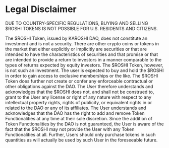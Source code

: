 # Legal Disclaimer

DUE TO COUNTRY-SPECIFIC REGULATIONS, BUYING AND SELLING $ROSHI TOKENS IS NOT POSSIBLE FOR U.S. RESIDENTS AND CITIZENS.

The $ROSHI Token, issued by KAROSHI DAO, does not constitute an investment and is not a security. There are other crypto coins or tokens in the market that either explicitly or implicitly are securities or that are intended to have the characteristics of securities and that promise or that are intended to provide a return to investors in a manner comparable to the types of returns expected by equity investors. The $ROSHI Token, however, is not such an investment. The user is expected to buy and hold the $ROSHI in order to gain access to exclusive memberships or the like. The $ROSHI Token does further not create or confer any enforceable contractual or other obligations against the DAO. The User therefore understands and acknowledges that the $ROSHI does not, and shall not be construed to, grant to the User any license or right of any nature with respect to any intellectual property rights, rights of publicity, or equivalent rights in or related to the DAO or any of its affiliates. The User understands and acknowledges that the DAO has the right to add and remove Token Functionalities at any time at their sole discretion. Since the addition of Token Functionalities by the DAO is not guaranteed, the User is aware of the fact that the $ROSHI may not provide the User with any Token Functionalities at all. Further, Users should only purchase tokens in such quantities as will actually be used by such User in the foreseeable future.
